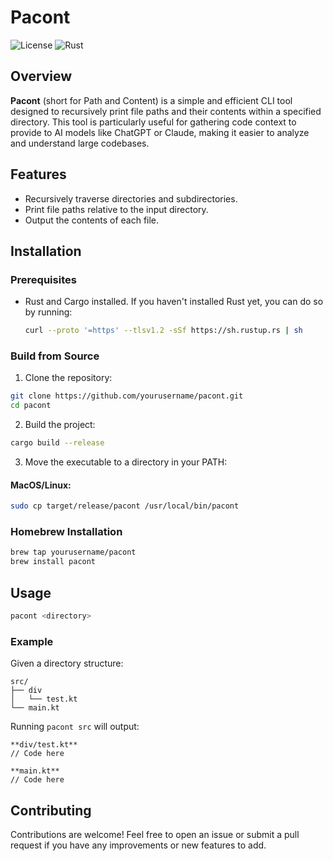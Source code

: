 # Pacont

![License](https://img.shields.io/badge/license-MIT-green)
![Rust](https://img.shields.io/badge/Rust-1.60+-blue.svg)

## Overview

**Pacont** (short for Path and Content) is a simple and efficient CLI tool designed to recursively print file paths and their contents within a specified directory. This tool is particularly useful for gathering code context to provide to AI models like ChatGPT or Claude, making it easier to analyze and understand large codebases.

## Features

- Recursively traverse directories and subdirectories.
- Print file paths relative to the input directory.
- Output the contents of each file.

## Installation

### Prerequisites

- Rust and Cargo installed. If you haven't installed Rust yet, you can do so by running:

  ```bash
  curl --proto '=https' --tlsv1.2 -sSf https://sh.rustup.rs | sh
    ```

### Build from Source

1.	Clone the repository:
```bash
git clone https://github.com/yourusername/pacont.git
cd pacont
```

2.	Build the project:
```bash
cargo build --release
```

3.	Move the executable to a directory in your PATH:

#### MacOS/Linux:
```bash
sudo cp target/release/pacont /usr/local/bin/pacont
```

### Homebrew Installation
```bash
brew tap yourusername/pacont
brew install pacont
```

## Usage
```bash
pacont <directory>
```

### Example

Given a directory structure:
```
src/
├── div
│   └── test.kt
└── main.kt
```

Running `pacont src` will output:
```
**div/test.kt**
// Code here

**main.kt**
// Code here
```

## Contributing

Contributions are welcome! Feel free to open an issue or submit a pull request if you have any improvements or new features to add.
